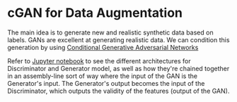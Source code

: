 # cGAN for Data Augmentation

The main idea is to generate new and realistic synthetic data based on labels. GANs are excellent at generating realistic data. We can condition this generation by using [Conditional Generative Adversarial Networks](https://arxiv.org/abs/1411.1784)

Refer to [Jupyter notebook](https://jscriptcoder.github.io/data-augmentation-using-cgan/data-augmentation-using-cGAN.html) to see the different architectures for Discriminator and Generator model, as well as how they're chained together in an assembly-line sort of way where the input of the GAN is the Generator's input. The Generator's output becomes the input of the Discriminator, which outputs the validity of the features (output of the GAN).
